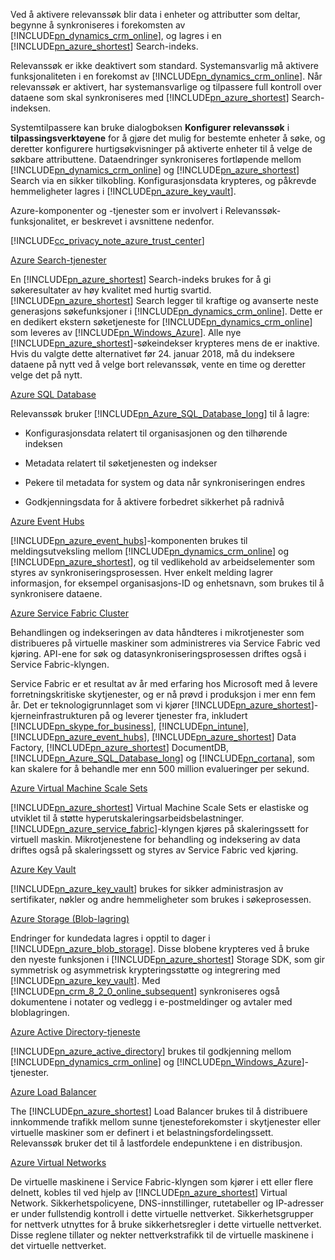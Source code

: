 Ved å aktivere relevanssøk blir data i enheter og attributter som deltar, begynne å synkroniseres i forekomsten av [!INCLUDE[pn_dynamics_crm_online](pn-dynamics-crm-online.md)], og lagres i en [!INCLUDE[pn_azure_shortest](pn-azure-shortest.md)] Search-indeks.  
  
 Relevanssøk er ikke deaktivert som standard. Systemansvarlig må aktivere funksjonaliteten i en forekomst av [!INCLUDE[pn_dynamics_crm_online](pn-dynamics-crm-online.md)]. Når relevanssøk er aktivert, har systemansvarlige og tilpassere full kontroll over dataene som skal synkroniseres med [!INCLUDE[pn_azure_shortest](pn-azure-shortest.md)] Search-indeksen.  
  
 Systemtilpassere kan bruke dialogboksen **Konfigurer relevanssøk** i **tilpassingsverktøyene** for å gjøre det mulig for bestemte enheter å søke, og deretter konfigurere hurtigsøkvisninger på aktiverte enheter til å velge de søkbare attributtene. Dataendringer synkroniseres fortløpende mellom [!INCLUDE[pn_dynamics_crm_online](pn-dynamics-crm-online.md)] og [!INCLUDE[pn_azure_shortest](pn-azure-shortest.md)] Search via en sikker tilkobling.  Konfigurasjonsdata krypteres, og påkrevde hemmeligheter lagres i [!INCLUDE[pn_azure_key_vault](pn-azure-key-vault.md)].  
  
 Azure-komponenter og -tjenester som er involvert i Relevanssøk-funksjonalitet, er beskrevet i avsnittene nedenfor.  
  
 [!INCLUDE[cc_privacy_note_azure_trust_center](cc_privacy_note_azure_trust_center.md)]  
  
 [Azure Search-tjenester](https://azure.microsoft.com/services/search/)  
  
 En [!INCLUDE[pn_azure_shortest](pn-azure-shortest.md)] Search-indeks brukes for å gi søkeresultater av høy kvalitet med hurtig svartid.  [!INCLUDE[pn_azure_shortest](pn-azure-shortest.md)] Search legger til kraftige og avanserte neste generasjons søkefunksjoner i [!INCLUDE[pn_dynamics_crm_online](pn-dynamics-crm-online.md)].  Dette er en dedikert ekstern søketjeneste for [!INCLUDE[pn_dynamics_crm_online](pn-dynamics-crm-online.md)] som leveres av [!INCLUDE[pn_Windows_Azure](pn-windows-azure.md)]. Alle nye [!INCLUDE[pn_azure_shortest](pn-azure-shortest.md)]-søkeindekser krypteres mens de er inaktive.  Hvis du valgte dette alternativet før 24. januar 2018, må du indeksere dataene på nytt ved å velge bort relevanssøk, vente en time og deretter velge det på nytt.  
  
 [Azure SQL Database](https://azure.microsoft.com/services/sql-database/)  
  
 Relevanssøk bruker [!INCLUDE[pn_Azure_SQL_Database_long](pn-azure-sql-database-long.md)] til å lagre:  
  
-   Konfigurasjonsdata relatert til organisasjonen og den tilhørende indeksen  
  
-   Metadata relatert til søketjenesten og indekser  
  
-   Pekere til metadata for system og data når synkroniseringen endres  
  
-   Godkjenningsdata for å aktivere forbedret sikkerhet på radnivå  
  
[Azure Event Hubs](https://azure.microsoft.com/services/event-hubs/)  
  
[!INCLUDE[pn_azure_event_hubs](pn-azure-event-hubs.md)]-komponenten brukes til meldingsutveksling mellom [!INCLUDE[pn_dynamics_crm_online](pn-dynamics-crm-online.md)] og [!INCLUDE[pn_azure_shortest](pn-azure-shortest.md)], og til vedlikehold av arbeidselementer som styres av synkroniseringsprosessen. Hver enkelt melding lagrer informasjon, for eksempel organisasjons-ID og enhetsnavn, som brukes til å synkronisere dataene.  
  
[Azure Service Fabric Cluster](https://azure.microsoft.com/services/service-fabric/)  
  
Behandlingen og indekseringen av data håndteres i mikrotjenester som distribueres på virtuelle maskiner som administreres via Service Fabric ved kjøring. API-ene for søk og datasynkroniseringsprosessen driftes også i Service Fabric-klyngen.  
  
Service Fabric er et resultat av år med erfaring hos Microsoft med å levere forretningskritiske skytjenester, og er nå prøvd i produksjon i mer enn fem år. Det er teknologigrunnlaget som vi kjører [!INCLUDE[pn_azure_shortest](pn-azure-shortest.md)]-kjerneinfrastrukturen på og leverer tjenester fra, inkludert [!INCLUDE[pn_skype_for_business](pn-skype-for-business.md)], [!INCLUDE[pn_intune](pn-intune.md)], [!INCLUDE[pn_azure_event_hubs](pn-azure-event-hubs.md)], [!INCLUDE[pn_azure_shortest](pn-azure-shortest.md)] Data Factory, [!INCLUDE[pn_azure_shortest](pn-azure-shortest.md)] DocumentDB, [!INCLUDE[pn_Azure_SQL_Database_long](pn-azure-sql-database-long.md)] og [!INCLUDE[pn_cortana](pn-cortana.md)], som kan skalere for å behandle mer enn 500 million evalueringer per sekund.  
  
[Azure Virtual Machine Scale Sets](https://azure.microsoft.com/services/virtual-machine-scale-sets/)  
  
[!INCLUDE[pn_azure_shortest](pn-azure-shortest.md)] Virtual Machine Scale Sets er elastiske og utviklet til å støtte hyperutskaleringsarbeidsbelastninger. [!INCLUDE[pn_azure_service_fabric](pn_azure_service_fabric.md)]-klyngen kjøres på skaleringssett for virtuell maskin. Mikrotjenestene for behandling og indeksering av data driftes også på skaleringssett og styres av Service Fabric ved kjøring.  
  
[Azure Key Vault](https://azure.microsoft.com/services/key-vault/)  
  
[!INCLUDE[pn_azure_key_vault](pn-azure-key-vault.md)] brukes for sikker administrasjon av sertifikater, nøkler og andre hemmeligheter som brukes i søkeprosessen.  
  
[Azure Storage (Blob-lagring)](https://azure.microsoft.com/services/storage/blobs/?b=16.38)  
  
Endringer for kundedata lagres i opptil to dager i [!INCLUDE[pn_azure_blob_storage](pn_azure_blob_storage.md)].  Disse blobene krypteres ved å bruke den nyeste funksjonen i [!INCLUDE[pn_azure_shortest](pn-azure-shortest.md)] Storage SDK, som gir symmetrisk og asymmetrisk krypteringsstøtte og integrering med [!INCLUDE[pn_azure_key_vault](pn-azure-key-vault.md)]. Med [!INCLUDE[pn_crm_8_2_0_online_subsequent](pn-crm-8-2-0-online-subsequent.md)] synkroniseres også dokumentene i notater og vedlegg i e-postmeldinger og avtaler med bloblagringen.  
  
[Azure Active Directory-tjeneste](https://azure.microsoft.com/services/active-directory/)  
  
[!INCLUDE[pn_azure_active_directory](pn-azure-active-directory.md)] brukes til godkjenning mellom [!INCLUDE[pn_dynamics_crm_online](pn-dynamics-crm-online.md)] og [!INCLUDE[pn_Windows_Azure](pn-windows-azure.md)]-tjenester.  
  
[Azure Load Balancer](https://azure.microsoft.com/services/load-balancer/)  
  
The [!INCLUDE[pn_azure_shortest](pn-azure-shortest.md)] Load Balancer brukes til å distribuere innkommende trafikk mellom sunne tjenesteforekomster i skytjenester eller virtuelle maskiner som er definert i et belastningsfordelingssett. Relevanssøk bruker det til å lastfordele endepunktene i en distribusjon.  
  
[Azure Virtual Networks](https://azure.microsoft.com/documentation/articles/virtual-networks-overview/)  
  
De virtuelle maskinene i Service Fabric-klyngen som kjører i ett eller flere delnett, kobles til ved hjelp av [!INCLUDE[pn_azure_shortest](pn-azure-shortest.md)] Virtual Network. Sikkerhetspolicyene, DNS-innstillinger, rutetabeller og IP-adresser er under fullstendig kontroll i dette virtuelle nettverket. Sikkerhetsgrupper for nettverk utnyttes for å bruke sikkerhetsregler i dette virtuelle nettverket. Disse reglene tillater og nekter nettverkstrafikk til de virtuelle maskinene i det virtuelle nettverket.
